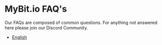 # MyBit.io FAQ's

Our FAQs are composed of common questions. For anything not answered here please join our Discord Community.

- [English](https://github.com/MyBitFoundation/MyBit.io/blob/master/faqs/EnglishFAQ.md)